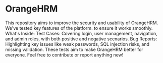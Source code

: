 # OrangeHRM
This repository aims to improve the security and usability of OrangeHRM. We've tested key features of the platform. to ensure it works smoothly.
What's Inside:
Test Cases: Covering login, user management, navigation, and admin roles, with both positive and negative scenarios.
Bug Reports: Highlighting key issues like weak passwords, SQL injection risks, and missing validation.
These tests aim to make OrangeHRM better for everyone. Feel free to contribute or report anything new!
